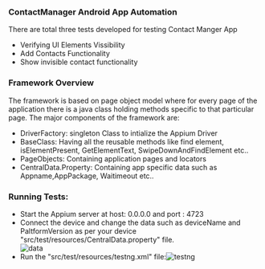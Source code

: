 <h3>ContactManager Android App Automation</h3>
<p>There are total three tests developed for testing Contact Manger App</p>
<ul><li>Verifying UI Elements Vissibility</li><li>Add Contacts Functionality</li><li>Show invisible contact functionality</li></ul>
<h3>Framework Overview</h3>
<p>The framework is based on page object model where for every page of the application there is a java class holding methods specific to that particular page. The major components of the framework are:</p>
<ul><li> DriverFactory: singleton Class to intialize the Appium Driver</li> <li> BaseClass: Having all the reusable methods like find element, isElementPresent, GetElementText, SwipeDownAndFindElement etc..</li><li>PageObjects: Containing application pages and locators</li>
  <li>CentralData.Property: Containing app specific data such as Appname,AppPackage, Waitimeout etc.. </li></ul>
  <h3>Running Tests:</h3>
  <ul>
  <li>Start the Appium server at host: 0.0.0.0 and port : 4723</li>
  <li>Connect the device and change the data such as deviceName and PaltformVersion as per your device "src/test/resources/CentralData.property" file. <br/> <img src="https://preview.ibb.co/emNZKK/data.png" alt="data" border="0"><br /></li>
  <li>Run the "src/test/resources/testng.xml" file:<img src="https://preview.ibb.co/mj5UKK/testng.png" alt="testng" border="0"><br /></li>
  
  </ul>
